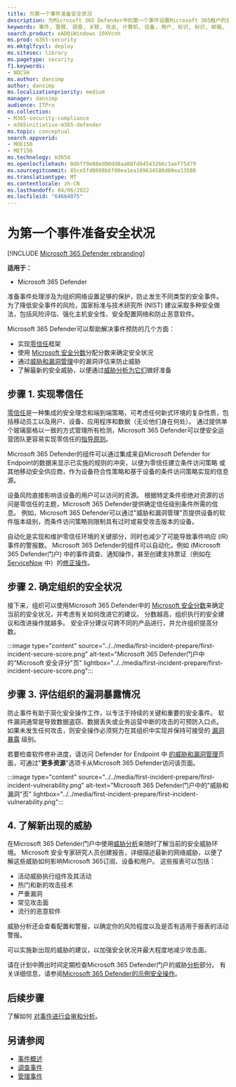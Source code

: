 ```yaml
---
title: 为第一个事件准备安全状况
description: 为Microsoft 365 Defender中的第一个事件设置Microsoft 365租户的安全状况。
keywords: 事件, 警报, 调查, 关联, 攻击, 计算机, 设备, 用户, 标识, 标识, 邮箱, 电子邮件, 365, microsoft, m365
search.product: eADQiWindows 10XVcnh
ms.prod: m365-security
ms.mktglfcycl: deploy
ms.sitesec: library
ms.pagetype: security
f1.keywords:
- NOCSH
ms.author: dansimp
author: dansimp
ms.localizationpriority: medium
manager: dansimp
audience: ITPro
ms.collection:
- M365-security-compliance
- m365initiative-m365-defender
ms.topic: conceptual
search.appverid:
- MOE150
- MET150
ms.technology: m365d
ms.openlocfilehash: 0dbff9e88ed00dd8aa08fd64543266c3aef75d79
ms.sourcegitcommit: 85ce5fd0698b6f00ea1ea189634588d00ea13508
ms.translationtype: MT
ms.contentlocale: zh-CN
ms.lasthandoff: 04/06/2022
ms.locfileid: "64664075"
---
```

# <a name="prepare-your-security-posture-for-your-first-incident"></a>为第一个事件准备安全状况

[!INCLUDE [Microsoft 365 Defender rebranding](../includes/microsoft-defender.md)]

**适用于：**
- Microsoft 365 Defender

准备事件处理涉及为组织网络设置足够的保护，防止发生不同类型的安全事件。 为了降低安全事件的风险，国家标准与技术研究所 (NIST) 建议采取多种安全做法，包括风险评估、强化主机安全性、安全配置网络和防止恶意软件。

Microsoft 365 Defender可以帮助解决事件预防的几个方面：

- 实现[零信任](/security/zero-trust/)框架
- 使用 [Microsoft 安全分数](microsoft-secure-score.md)分配分数来确定安全状况
- 通过[威胁和漏洞管理](../defender-endpoint/next-gen-threat-and-vuln-mgt.md)中的漏洞评估来防止威胁
- 了解最新的安全威胁，以便通过[威胁分析为它们](threat-analytics.md)做好准备

## <a name="step-1-implement-zero-trust"></a>步骤 1. 实现零信任

[零信任](/security/zero-trust/)是一种集成的安全理念和端到端策略，可考虑任何新式环境的复杂性质，包括移动员工以及用户、设备、应用程序和数据（无论他们身在何处）。 通过提供单个玻璃窗格以一致的方式管理所有检测，Microsoft 365 Defender可以使安全运营团队更容易实现零信任的[指导原则](/security/zero-trust/#guiding-principles-of-zero-trust)。

Microsoft 365 Defender的组件可以通过集成来自Microsoft Defender for Endpoint的数据来显示已实施的规则的冲突，以便为零信任建立条件访问策略 或其他移动安全供应商，作为设备符合性策略和基于设备的条件访问策略实现的信息源。

设备风险直接影响该设备的用户可以访问的资源。 根据特定条件拒绝对资源的访问是零信任的主题，Microsoft 365 Defender提供确定信任级别条件所需的信息。 例如，Microsoft 365 Defender可以通过"威胁和漏洞管理"页提供设备的软件版本级别，而条件访问策略则限制具有过时或易受攻击版本的设备。

自动化是实现和维护零信任环境的关键部分，同时也减少了可能导致事件响应 (IR) 事件的警报数。 Microsoft 365 Defender的组件可以自动化，例如 (Microsoft 365 Defender门户) 中的事件调查、通知操作，甚至创建支持票证（例如在 [ServiceNow](https://microsoft.service-now.com/sp/) 中）的[修正操作](m365d-autoir.md)。

## <a name="step-2-determine-your-organizations-security-posture"></a>步骤 2. 确定组织的安全状况

接下来，组织可以使用Microsoft 365 Defender中的 [Microsoft 安全分数](microsoft-secure-score.md)来确定当前的安全状况，并考虑有关如何改进它的建议。 分数越高，组织执行的安全建议和改进操作就越多。 安全评分建议可跨不同的产品进行，并允许组织提高分数。

:::image type="content" source="../../media/first-incident-prepare/first-incident-secure-score.png" alt-text="Microsoft 365 Defender门户中的&quot;Microsoft 安全评分&quot;页" lightbox="../../media/first-incident-prepare/first-incident-secure-score.png":::

## <a name="step-3-assess-your-organizations-vulnerability-exposure"></a>步骤 3. 评估组织的漏洞暴露情况

防止事件有助于简化安全操作工作，以专注于持续的关键和重要的安全事件。 软件漏洞通常是导致数据盗窃、数据丢失或业务运营中断的攻击的可预防入口点。 如果未发生任何攻击，则安全操作必须努力在其组织中实现并保持可接受的 [漏洞暴露](../defender-endpoint/tvm-exposure-score.md) 级别。

若要检查软件修补进度，请访问 Defender for Endpoint 中 [的威胁和漏洞管理](../defender-endpoint/next-gen-threat-and-vuln-mgt.md)页面，可通过"**更多资源**"选项卡从Microsoft 365 Defender访问该页面。

:::image type="content" source="../../media/first-incident-prepare/first-incident-vulnerability.png" alt-text="Microsoft 365 Defender门户中的&quot;威胁和漏洞&quot;页" lightbox="../../media/first-incident-prepare/first-incident-vulnerability.png":::

## <a name="4-understand-emerging-threats"></a>4. 了解新出现的威胁

在Microsoft 365 Defender门户中使用[威胁分析](threat-analytics.md)来随时了解当前的安全威胁环境。 Microsoft 安全专家研究人员创建报告，详细描述最新的网络威胁，以便了解这些威胁如何影响Microsoft 365订阅、设备和用户。 这些报表可以包括：

- 活动威胁执行组件及其活动
- 热门和新的攻击技术
- 严重漏洞
- 常见攻击面
- 流行的恶意软件

威胁分析还会查看配置和警报，以确定你的风险程度以及是否有适用于报表的活动警报。

可以实施新出现的威胁的建议，以加强安全状况并最大程度地减少攻击面。

请在计划中腾出时间定期检查Microsoft 365 Defender门户的威胁[分析](threat-analytics.md)部分。 有关详细信息，请参阅[Microsoft 365 Defender的示例安全操作](incidents-overview.md#example-security-operations-for-microsoft-365-defender)。

## <a name="next-step"></a>后续步骤

了解如何 [对事件进行会审和分析](first-incident-analyze.md)。

## <a name="see-also"></a>另请参阅

- [事件概述](incidents-overview.md)
- [调查事件](investigate-incidents.md)
- [管理事件](manage-incidents.md)
